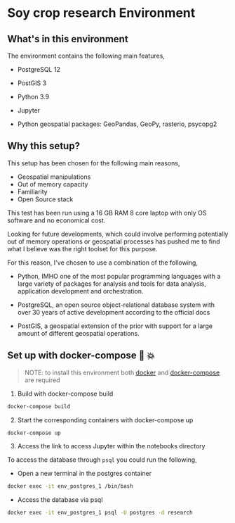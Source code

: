 # Soy crop research Environment

## What's in this environment

The environment contains the following main features,

- PostgreSQL 12

- PostGIS 3

- Python 3.9

- Jupyter 

- Python geospatial packages: GeoPandas, GeoPy, rasterio, psycopg2

## Why this setup?

This setup has been chosen for the following main reasons,

- Geospatial manipulations
- Out of memory capacity
- Familiarity
- Open Source stack

This test has been run using a 16 GB RAM 8 core laptop with only OS software and no economical cost.

Looking for future developments, which could involve performing potentially out of memory operations or geospatial processes has pushed me to find what I believe was the right toolset for this purpose.

For this reason, I've chosen to use a combination of the following,

- Python, IMHO one of the most popular programming languages with a large variety of packages for analysis and tools for data analysis, application development and orchestration.

- PostgreSQL, an open source object-relational database system with over 30 years of active development according to the official docs

- PostGIS, a geospatial extension of the prior with support for a large amount of different geospatial operations.


## Set up with docker-compose :whale: :boom:

>NOTE: to install this environment both [docker](https://docs.docker.com/get-docker/) and [docker-compose](https://docs.docker.com/compose/) are required

1. Build with docker-compose build

```bash
docker-compose build
```

2. Start the corresponding containers with docker-compose up

```bash
docker-compose up
```

3. Access the link to access Jupyter within the notebooks directory 

To access the database through `psql` you could run the following,

* Open a new terminal in the postgres container

```bash
docker exec -it env_postgres_1 /bin/bash
```
* Access the database via psql

```bash
docker exec -it env_postgres_1 psql -U postgres -d research
```
